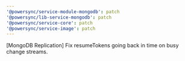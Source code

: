 ```yaml
---
'@powersync/service-module-mongodb': patch
'@powersync/lib-service-mongodb': patch
'@powersync/service-core': patch
'@powersync/service-image': patch
---
```


[MongoDB Replication] Fix resumeTokens going back in time on busy change streams.
